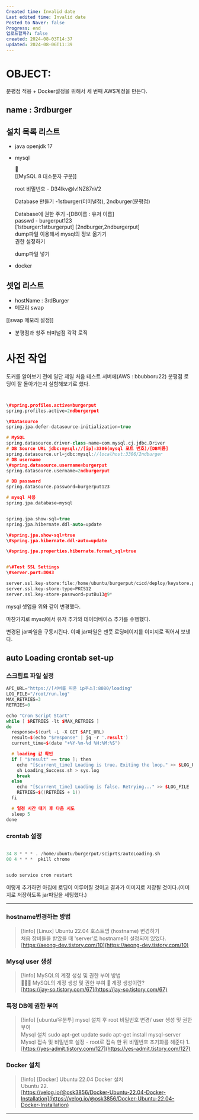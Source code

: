 ```yaml
---
Created time: Invalid date
Last edited time: Invalid date
Posted to Naver: false
Progress: end
업로드할까?: false
created: 2024-08-03T14:37
updated: 2024-08-06T11:39
---
```

# OBJECT:

분평점 적용 + Docker설정을 위해서 세 번째 AWS계정을 만든다.

## name : 3rdburger

## 설치 목록 리스트

- java openjdk 17
- mysql  
      
    🔗  
    [[MySQL 8 대소문자 구분]]  
      
    root 비밀번호 - D34lkv@lv!NZ87nV2  
      
    Database 만들기 -1stburger(터미널점), 2ndburger(분평점)  
      
    Database에 권한 주기 -[DB이름 : 유저 이름]  
    passwd - burgerput123  
    [1stburger:1stburgerput] [2ndburger,2ndburgerput]  
    dump파일 이용해서 mysql의 정보 옮기기  
    권한 설정하기  
      
    dump파일 넣기  
    

  

- docker

  

## 셋업 리스트

- hostName : 3rdBurger
- 메모리 swap

[[swap 메모리 설정]]

- 분평점과 청주 터미널점 각각 로직

# 사전 작업

도커를 알아보기 전에 일단 제일 처음 테스트 서버에(AWS : bbubboru22) 분평점 로딩이 잘 돌아가는지 실험해보기로 했다.

  

```C++


\#spring.profiles.active=burgerput
spring.profiles.active=2ndburgerput

\#Datasource
spring.jpa.defer-datasource-initialization=true

# MySQL
spring.datasource.driver-class-name=com.mysql.cj.jdbc.Driver
# DB Source URL jdbc:mysql://[ip]:3306(mysql 포트 번호)/[DB이름]
spring.datasource.url=jdbc:mysql://localhost:3306/2ndburger
# DB username
\#spring.datasource.username=burgerput
spring.datasource.username=2ndburgerput

# DB password
spring.datasource.password=burgerput123

# mysql 사용
spring.jpa.database=mysql


spring.jpa.show-sql=true
spring.jpa.hibernate.ddl-auto=update

\#spring.jpa.show-sql=true
\#spring.jpa.hibernate.ddl-auto=update

\#spring.jpa.properties.hibernate.format_sql=true


#\#Test SSL Settings
\#server.port:8043

server.ssl.key-store:file:/home/ubuntu/burgerput/cicd/deploy/keystore.p12
server.ssl.key-store-type=PKCS12
server.ssl.key-store-password=putBu13@9*


```

mysql 셋업을 위와 같이 변경했다.

마찬가지로 mysql에서 유저 추가와 데이터베이스 추가를 수행했다.

변경된 jar파일을 구동시킨다. 이때 jar파일은 젠풋 로딩페이지를 이미지로 찍어서 보낸다.

  

## auto Loading crontab set-up

### 스크립트 파일 설정

```C++
API_URL="https://[서버를 띄운 ip주소]:8080/loading"
LOG_FILE="/root/run.log"
MAX_RETRIES=3
RETRIES=0

echo "Cron Script Start"
while [ $RETRIES -lt $MAX_RETRIES ]
do
  response=$(curl -L -X GET $API_URL)
  result=$(echo "$response" | jq -r '.result')
  current_time=$(date "+%Y-%m-%d %H:%M:%S")

  # loading 값 확인
  if [ "$result" == true ]; then
    echo "[$current_time] Loading is true. Exiting the loop." >> $LOG_FILE
    sh Loading_Success.sh > sys.log
    break
  else
    echo "[$current_time] Loading is false. Retrying..." >> $LOG_FILE
    RETRIES=$((RETRIES + 1))
  fi

  # 일정 시간 대기 후 다음 시도
  sleep 5
done
```

### crontab 설정

```C++

34 8 * * * . /home/ubuntu/burgerput/sciprts/autoLoading.sh
00 4 * * *  pkill chrome


sudo service cron restart
```

이렇게 추가하면 아침에 로딩이 이루어질 것이고 결과가 이미지로 저장될 것이다.(이미지로 저장하도록 jar파일을 세팅했다.)

  

---

### hostname변경하는 방법

> [!info] [Linux] Ubuntu 22.04 호스트명 (hostname) 변경하기  
> 처음 장비들을 받았을 때 'server'로 hostname이 설정되어 있었다.  
> [https://aeong-dev.tistory.com/10](https://aeong-dev.tistory.com/10)  

### Mysql user 생성

> [!info] MySQL의 계정 생성 및 권한 부여 방법  
> 💁🏻‍♂️ MySQL의 계정 생성 및 권한 부여 🤔 계정 생성이란?  
> [https://jay-so.tistory.com/67](https://jay-so.tistory.com/67)  

### 특정 DB에 권한 부여

> [!info] [ubuntu/우분투] mysql 설치 후 root 비밀번호 변경/ user 생성 및 권한 부여  
> Mysql 설치 sudo apt-get update sudo apt-get install mysql-server Mysql 접속 및 비밀번호 설정 - root로 접속 한 뒤 비밀번호 초기화를 해준다 1.  
> [https://yes-admit.tistory.com/127](https://yes-admit.tistory.com/127)  

### Docker 설치

> [!info] [Docker] Ubuntu 22.04 Docker 설치  
> Ubuntu 22.  
> [https://velog.io/@osk3856/Docker-Ubuntu-22.04-Docker-Installation](https://velog.io/@osk3856/Docker-Ubuntu-22.04-Docker-Installation)  

  

  

  

---